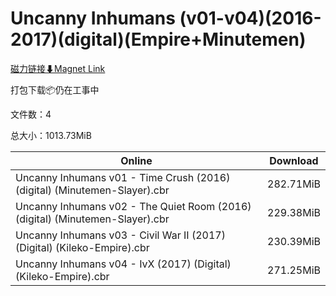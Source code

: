 # Uncanny Inhumans (v01-v04)(2016-2017)(digital)(Empire+Minutemen)

[磁力链接⬇Magnet Link](magnet:?xt=urn:btih:2e83557f95587c31ef76333e37266c361c390dd2&dn=Uncanny%20Inhumans%20%28v01-v04%29%282016-2017%29%28digital%29%28Empire%2BMinutemen%29)

打包下载📦仍在工事中

文件数：4

总大小：1013.73MiB

Online | Download
--- | ---
Uncanny Inhumans v01 - Time Crush (2016) (digital) (Minutemen-Slayer).cbr | 282.71MiB
Uncanny Inhumans v02 - The Quiet Room (2016) (digital) (Minutemen-Slayer).cbr | 229.38MiB
Uncanny Inhumans v03 - Civil War II (2017) (Digital) (Kileko-Empire).cbr | 230.39MiB
Uncanny Inhumans v04 - IvX (2017) (Digital) (Kileko-Empire).cbr | 271.25MiB